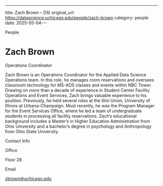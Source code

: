 ---
title: Zach Brown – DSI
original_url: https://datascience.uchicago.edu/people/zach-brown
category: people
date: 2025-05-04---

People

# Zach Brown

Operations Coordinator

Zach Brown is an Operations Coordinator for the Applied Data Science Operations team. In this role, he manages room reservations and oversees classroom technology for MS-ADS classes and events within NBC Tower. Drawing on more than a decade of experience in Student Center Facility Operations and Event Services, Zach brings valuable experience to his position. Previously, he held several roles at the Illini Union, University of Illinois at Urbana-Champaign. Most recently, he was the Program Manager for the Event Services Office, where he led a team of undergraduate students in processing all facility reservations. Zach’s educational background includes a Master’s in Higher Education Administration from Ohio University and a bachelor’s degree in psychology and Anthropology from Ohio State University.

Contact Info

Office

Floor 28

Email

zbrown@uchicago.edu
